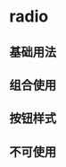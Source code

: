 # radio

## 基础用法
<ClientOnly>
<f-demo code='
   <if-input v-model="ms"></if-input>'>
<f-radio type='1'/>
</f-demo>
</ClientOnly >

## 组合使用
<ClientOnly>
<f-demo code='
   <if-input v-model="ms"></if-input>'>
<f-radio type='2'/>
</f-demo>
</ClientOnly >

## 按钮样式
<ClientOnly>
<f-demo code='
   <if-input v-model="ms"></if-input>'>
<f-radio type='4'/>
</f-demo>
</ClientOnly >

## 不可使用
<ClientOnly>
<f-demo code='
   <if-input v-model="ms"></if-input>'>
<f-radio type='3'/>
</f-demo>
</ClientOnly >